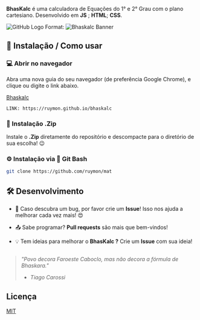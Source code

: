 

**BhasKalc** é uma calculadora de Equações do 1° e 2° Grau com o plano cartesiano. Desenvolvido em **JS** ; **HTML**; **CSS**.

![GitHub Logo](/images/logo.png)
Format: ![Bhaskalc Banner](https://media.discordapp.net/attachments/640013683908673536/750801955756048424/banner_header_bhaskalc_final.png)

##  📌 Instalação / Como usar

### 💻 Abrir no navegador

Abra uma nova guia do seu navegador (de preferência Google Chrome), e clique ou digite o link abaixo.


[Bhaskalc](https://ruymon.github.io/bhaskalc)

```link
LINK: https://ruymon.github.io/bhaskalc
```

###  📁 Instalação .Zip 

 Instale o **.Zip** diretamente do repositório e descompacte para o diretório de sua escolha! 😉


### ⚙️ Instalação via 💾 Git Bash

```bash
git clone https://github.com/ruymon/mat
```



##  🛠️ Desenvolvimento

* 👾 Caso descubra um bug, por favor crie um **Issue**! Isso nos ajuda a melhorar cada vez mais!  😍

* 📤 Sabe programar? **Pull requests** são mais que bem-vindos!
 
* 💡 Tem ideias para melhorar o **BhasKalc ?** Crie um **Issue** com sua ideia!




##

> *"Povo decora Faroeste Caboclo, mas não decora a fórmula de Bhaskara."*
> - *Tiago Carossi*

##



## Licença
[MIT](https://choosealicense.com/licenses/mit/)
